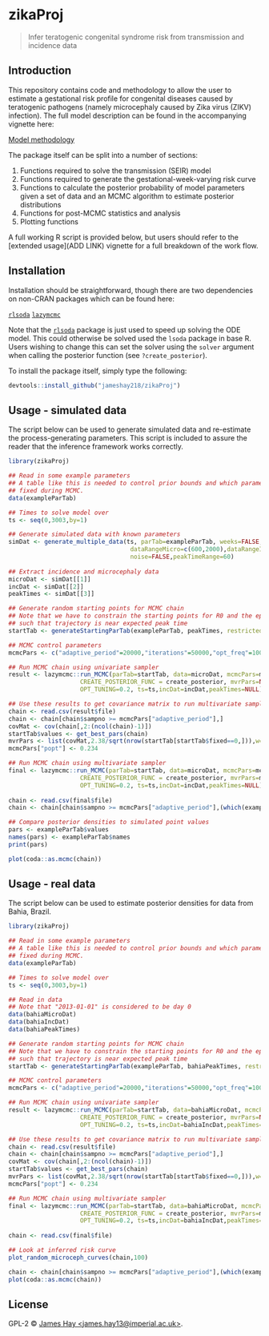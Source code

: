 # zikaProj
> Infer teratogenic congenital syndrome risk from transmission and incidence data

## Introduction
This repository contains code and methodology to allow the user to estimate a gestational risk profile for congenital diseases caused by teratogenic pathogens (namely microcephaly caused by Zika virus (ZIKV) infection). The full model description can be found in the accompanying vignette here:

[Model methodology]()

The package itself can be split into a number of sections:

1. Functions required to solve the transmission (SEIR) model
2. Functions required to generate the gestational-week-varying risk curve
3. Functions to calculate the posterior probability of model parameters given a set of data and an MCMC algorithm to estimate posterior distributions
4. Functions for post-MCMC statistics and analysis
5. Plotting functions

A full working R script is provided below, but users should refer to the [extended usage](ADD LINK) vignette for a full breakdown of the work flow.

## Installation
Installation should be straightforward, though there are two dependencies on non-CRAN packages which can be found here: 

[`rlsoda`](https://github.com/richfitz/rlsoda)
[`lazymcmc`](https://github.com/jameshay218/lazymcmc)

Note that the [`rlsoda`](https://github.com/richfitz/rlsoda) package is just used to speed up solving the ODE model. This could otherwise be solved used the `lsoda` package in base R. Users wishing to change this can set the solver using the `solver` argument when calling the posterior function (see `?create_posterior`).

To install the package itself, simply type the following:
```r
devtools::install_github("jameshay218/zikaProj")
```

## Usage - simulated data
The script below can be used to generate simulated data and re-estimate the process-generating parameters. This script is included to assure the reader that the inference framework works correctly.
```r
library(zikaProj)

## Read in some example parameters
## A table like this is needed to control prior bounds and which parameters are 
## fixed during MCMC.
data(exampleParTab)

## Times to solve model over
ts <- seq(0,3003,by=1)

## Generate simulated data with known parameters
simDat <- generate_multiple_data(ts, parTab=exampleParTab, weeks=FALSE, 
                                  dataRangeMicro=c(600,2000),dataRangeInc=c(600,1500), 
                                  noise=FALSE,peakTimeRange=60)
          
## Extract incidence and microcephaly data
microDat <- simDat[[1]]
incDat <- simDat[[2]]
peakTimes <- simDat[[3]]

## Generate random starting points for MCMC chain
## Note that we have to constrain the starting points for R0 and the epidemic seed time
## such that trajectory is near expected peak time
startTab <- generateStartingParTab(exampleParTab, peakTimes, restrictedR0=TRUE,"")

## MCMC control parameters
mcmcPars <- c("adaptive_period"=20000,"iterations"=50000,"opt_freq"=1000,"thin"=10,"save_block"=100,"popt"=0.44)

## Run MCMC chain using univariate sampler
result <- lazymcmc::run_MCMC(parTab=startTab, data=microDat, mcmcPars=mcmcPars,filename="test",
                    CREATE_POSTERIOR_FUNC = create_posterior, mvrPars=NULL,PRIOR_FUNC=NULL,
                    OPT_TUNING=0.2, ts=ts,incDat=incDat,peakTimes=NULL)

## Use these results to get covariance matrix to run multivariate sampler
chain <- read.csv(result$file)
chain <- chain[chain$sampno >= mcmcPars["adaptive_period"],]
covMat <- cov(chain[,2:(ncol(chain)-1)])
startTab$values <- get_best_pars(chain)
mvrPars <- list(covMat,2.38/sqrt(nrow(startTab[startTab$fixed==0,])),w=0.8)
mcmcPars["popt"] <- 0.234

## Run MCMC chain using multivariate sampler
final <- lazymcmc::run_MCMC(parTab=startTab, data=microDat, mcmcPars=mcmcPars,filename="test",
                    CREATE_POSTERIOR_FUNC = create_posterior, mvrPars=mvrPars,PRIOR_FUNC=NULL,
                    OPT_TUNING=0.2, ts=ts,incDat=incDat,peakTimes=NULL)
                   
chain <- read.csv(final$file)
chain <- chain[chain$sampno >= mcmcPars["adaptive_period"],(which(exampleParTab$fixed == 0) + 1)]

## Compare posterior densities to simulated point values
pars <- exampleParTab$values
names(pars) <- exampleParTab$names
print(pars)

plot(coda::as.mcmc(chain))
```

## Usage - real data
The script below can be used to estimate posterior densities for data from Bahia, Brazil.
```r
library(zikaProj)

## Read in some example parameters
## A table like this is needed to control prior bounds and which parameters are 
## fixed during MCMC.
data(exampleParTab)

## Times to solve model over
ts <- seq(0,3003,by=1)

## Read in data
## Note that "2013-01-01" is considered to be day 0
data(bahiaMicroDat)
data(bahiaIncDat)
data(bahiaPeakTimes)

## Generate random starting points for MCMC chain
## Note that we have to constrain the starting points for R0 and the epidemic seed time
## such that trajectory is near expected peak time
startTab <- generateStartingParTab(exampleParTab, bahiaPeakTimes, restrictedR0=TRUE,"")

## MCMC control parameters
mcmcPars <- c("adaptive_period"=20000,"iterations"=50000,"opt_freq"=1000,"thin"=10,"save_block"=100,"popt"=0.44)

## Run MCMC chain using univariate sampler
result <- lazymcmc::run_MCMC(parTab=startTab, data=bahiaMicroDat, mcmcPars=mcmcPars,filename="test",
                    CREATE_POSTERIOR_FUNC = create_posterior, mvrPars=NULL,PRIOR_FUNC=NULL,
                    OPT_TUNING=0.2, ts=ts,incDat=bahiaIncDat,peakTimes=NULL)

## Use these results to get covariance matrix to run multivariate sampler
chain <- read.csv(result$file)
chain <- chain[chain$sampno >= mcmcPars["adaptive_period"],]
covMat <- cov(chain[,2:(ncol(chain)-1)])
startTab$values <- get_best_pars(chain)
mvrPars <- list(covMat,2.38/sqrt(nrow(startTab[startTab$fixed==0,])),w=0.8)
mcmcPars["popt"] <- 0.234

## Run MCMC chain using multivariate sampler
final <- lazymcmc::run_MCMC(parTab=startTab, data=bahiaMicroDat, mcmcPars=mcmcPars,filename="test",
                    CREATE_POSTERIOR_FUNC = create_posterior, mvrPars=mvrPars,PRIOR_FUNC=NULL,
                    OPT_TUNING=0.2, ts=ts,incDat=bahiaIncDat,peakTimes=NULL)
                   
chain <- read.csv(final$file)

## Look at inferred risk curve
plot_random_microceph_curves(chain,100)

chain <- chain[chain$sampno >= mcmcPars["adaptive_period"],(which(exampleParTab$fixed == 0) + 1)]
plot(coda::as.mcmc(chain))

```
## License

GPL-2 © [James Hay &lt;james.hay13@imperial.ac.uk&gt;](https://github.com/).
